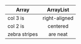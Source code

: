 




| Array         | ArrayList           |
| ------------- |:-------------:|
| col 3 is      | right-aligned |
| col 2 is      | centered      | 
| zebra stripes | are neat      | 
